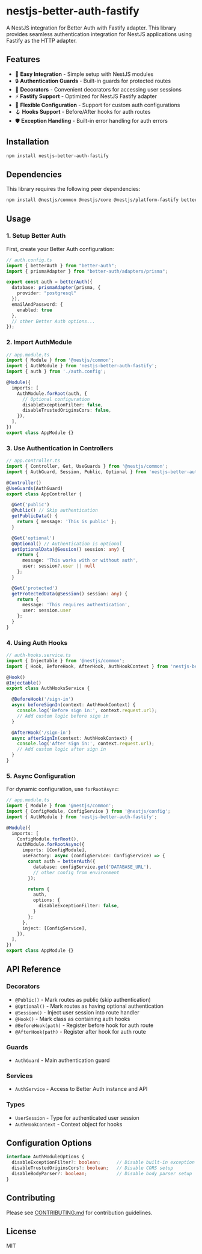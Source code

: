 # nestjs-better-auth-fastify

A NestJS integration for Better Auth with Fastify adapter. This library provides seamless authentication integration for NestJS applications using Fastify as the HTTP adapter.

## Features

- 🚀 **Easy Integration** - Simple setup with NestJS modules
- 🔒 **Authentication Guards** - Built-in guards for protected routes
- 🎯 **Decorators** - Convenient decorators for accessing user sessions
- ⚡ **Fastify Support** - Optimized for NestJS Fastify adapter
- 🔧 **Flexible Configuration** - Support for custom auth configurations
- 🪝 **Hooks Support** - Before/After hooks for auth routes
- 🛡️ **Exception Handling** - Built-in error handling for auth errors

## Installation

```bash
npm install nestjs-better-auth-fastify
```

## Dependencies

This library requires the following peer dependencies:

```bash
npm install @nestjs/common @nestjs/core @nestjs/platform-fastify better-auth fastify
```

## Usage

### 1. Setup Better Auth

First, create your Better Auth configuration:

```typescript
// auth.config.ts
import { betterAuth } from "better-auth";
import { prismaAdapter } from "better-auth/adapters/prisma";

export const auth = betterAuth({
  database: prismaAdapter(prisma, {
    provider: "postgresql"
  }),
  emailAndPassword: {
    enabled: true
  },
  // other Better Auth options...
});
```

### 2. Import AuthModule

```typescript
// app.module.ts
import { Module } from '@nestjs/common';
import { AuthModule } from 'nestjs-better-auth-fastify';
import { auth } from './auth.config';

@Module({
  imports: [
    AuthModule.forRoot(auth, {
      // Optional configuration
      disableExceptionFilter: false,
      disableTrustedOriginsCors: false,
    }),
  ],
})
export class AppModule {}
```

### 3. Use Authentication in Controllers

```typescript
// app.controller.ts
import { Controller, Get, UseGuards } from '@nestjs/common';
import { AuthGuard, Session, Public, Optional } from 'nestjs-better-auth-fastify';

@Controller()
@UseGuards(AuthGuard)
export class AppController {

  @Get('public')
  @Public() // Skip authentication
  getPublicData() {
    return { message: 'This is public' };
  }

  @Get('optional')
  @Optional() // Authentication is optional
  getOptionalData(@Session() session: any) {
    return {
      message: 'This works with or without auth',
      user: session?.user || null
    };
  }

  @Get('protected')
  getProtectedData(@Session() session: any) {
    return {
      message: 'This requires authentication',
      user: session.user
    };
  }
}
```

### 4. Using Auth Hooks

```typescript
// auth-hooks.service.ts
import { Injectable } from '@nestjs/common';
import { Hook, BeforeHook, AfterHook, AuthHookContext } from 'nestjs-better-auth-fastify';

@Hook()
@Injectable()
export class AuthHooksService {

  @BeforeHook('/sign-in')
  async beforeSignIn(context: AuthHookContext) {
    console.log('Before sign in:', context.request.url);
    // Add custom logic before sign in
  }

  @AfterHook('/sign-in')
  async afterSignIn(context: AuthHookContext) {
    console.log('After sign in:', context.request.url);
    // Add custom logic after sign in
  }
}
```

### 5. Async Configuration

For dynamic configuration, use `forRootAsync`:

```typescript
// app.module.ts
import { Module } from '@nestjs/common';
import { ConfigModule, ConfigService } from '@nestjs/config';
import { AuthModule } from 'nestjs-better-auth-fastify';

@Module({
  imports: [
    ConfigModule.forRoot(),
    AuthModule.forRootAsync({
      imports: [ConfigModule],
      useFactory: async (configService: ConfigService) => {
        const auth = betterAuth({
          database: configService.get('DATABASE_URL'),
          // other config from environment
        });

        return {
          auth,
          options: {
            disableExceptionFilter: false,
          }
        };
      },
      inject: [ConfigService],
    }),
  ],
})
export class AppModule {}
```

## API Reference

### Decorators

- `@Public()` - Mark routes as public (skip authentication)
- `@Optional()` - Mark routes as having optional authentication
- `@Session()` - Inject user session into route handler
- `@Hook()` - Mark class as containing auth hooks
- `@BeforeHook(path)` - Register before hook for auth route
- `@AfterHook(path)` - Register after hook for auth route

### Guards

- `AuthGuard` - Main authentication guard

### Services

- `AuthService` - Access to Better Auth instance and API

### Types

- `UserSession` - Type for authenticated user session
- `AuthHookContext` - Context object for hooks

## Configuration Options

```typescript
interface AuthModuleOptions {
  disableExceptionFilter?: boolean;      // Disable built-in exception filter
  disableTrustedOriginsCors?: boolean;   // Disable CORS setup
  disableBodyParser?: boolean;           // Disable body parser setup
}
```

## Contributing

Please see [CONTRIBUTING.md](./CONTRIBUTING.md) for contribution guidelines.

## License

MIT
